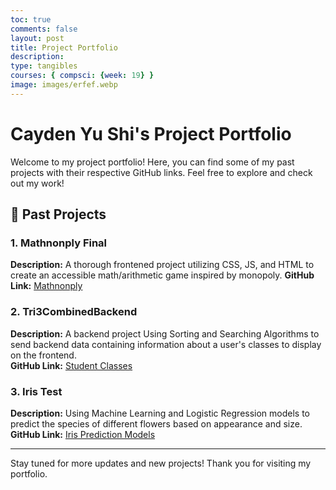 ```yaml
---
toc: true
comments: false
layout: post
title: Project Portfolio
description: 
type: tangibles
courses: { compsci: {week: 19} }
image: images/erfef.webp
---
```



# Cayden Yu Shi's Project Portfolio

Welcome to my project portfolio! Here, you can find some of my past projects with their respective GitHub links. Feel free to explore and check out my work!

## 🚀 Past Projects

### 1. Mathnonply Final
**Description:** A thorough frontened project utilizing CSS, JS, and HTML to create an accessible math/arithmetic game inspired by monopoly.
**GitHub Link:** [Mathnonply](https://github.com/Saaras859/ByteJam/blob/main/_posts/2024-02-8-Mathnonply%20Final.md)

### 2. Tri3CombinedBackend
**Description:** A backend project Using Sorting and Searching Algorithms to send backend data containing information about a user's classes to display on the frontend.  
**GitHub Link:** [Student Classes](https://github.com/AdiBricks/Tri3CombinedBackend/blob/main/main3.py)

### 3. Iris Test
**Description:** Using Machine Learning and Logistic Regression models to predict the species of different flowers based on appearance and size.
**GitHub Link:** [Iris Prediction Models](https://github.com/Deeskili/iristest/blob/main/main.py)

---

Stay tuned for more updates and new projects! Thank you for visiting my portfolio.

